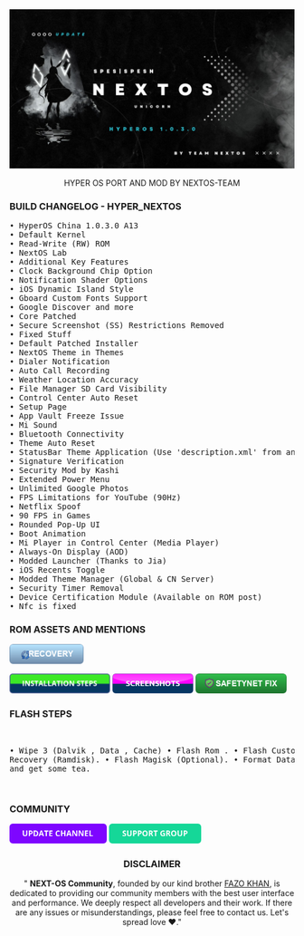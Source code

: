 <div align="center" >
  <img  src="https://raw.githubusercontent.com/Fazokhan/Project-NextOS-/main/assets/banner.jpg"  />
  <p>HYPER OS PORT AND MOD BY NEXTOS-TEAM</p>
</div>
<h3>BUILD CHANGELOG - HYPER_NEXTOS</h3>
<pre>
• HyperOS China 1.0.3.0 A13
• Default Kernel
• Read-Write (RW) ROM
• NextOS Lab
• Additional Key Features
• Clock Background Chip Option
• Notification Shader Options
• iOS Dynamic Island Style
• Gboard Custom Fonts Support
• Google Discover and more
• Core Patched
• Secure Screenshot (SS) Restrictions Removed
• Fixed Stuff 
• Default Patched Installer
• NextOS Theme in Themes
• Dialer Notification
• Auto Call Recording
• Weather Location Accuracy
• File Manager SD Card Visibility
• Control Center Auto Reset
• Setup Page
• App Vault Freeze Issue
• Mi Sound
• Bluetooth Connectivity
• Theme Auto Reset
• StatusBar Theme Application (Use 'description.xml' from any '.mtz' theme)
• Signature Verification
• Security Mod by Kashi
• Extended Power Menu
• Unlimited Google Photos
• FPS Limitations for YouTube (90Hz)
• Netflix Spoof
• 90 FPS in Games
• Rounded Pop-Up UI
• Boot Animation
• Mi Player in Control Center (Media Player)
• Always-On Display (AOD)
• Modded Launcher (Thanks to Jia)
• iOS Recents Toggle
• Modded Theme Manager (Global & CN Server)
• Security Timer Removal
• Device Certification Module (Available on ROM post)
• Nfc is fixed
</pre>


<h3>ROM ASSETS AND MENTIONS</h3>
<a href="https://t.me/RN11PakCommunity/28682"><img  height="35" src="https://raw.githubusercontent.com/Fazokhan/Project-NextOS-/main/assets/recovery_button.png"  /></a>

<a href="https://telegra.ph/NEXT-OS---FLASHING-STEPS-02-26"><img  height="35" src="https://raw.githubusercontent.com/Fazokhan/Project-NextOS-/main/assets/button_installation-steps.png"  /></a>
<a href="https://t.me/SSgroupRN11"><img  height="35" src="https://raw.githubusercontent.com/Fazokhan/Project-NextOS-/main/assets/button_screenshots.png"  /></a>
<a href="https://drive.google.com/file/d/1-2z2QGb98SnVotVacQc6Fp-AOPHgjmMG/view?usp=drivesdk"><img  height="35" src="https://raw.githubusercontent.com/Fazokhan/Project-NextOS-/main/assets/safety_button.png"  /></a>

<h3> FLASH STEPS</h3>
<pre>

• Wipe 3 (Dalvik , Data , Cache)
• Flash Rom .
• Flash Custom Recovery (Ramdisk).
• Flash Magisk (Optional).
• Format Data.
• Reboot and get some tea.





</pre>

<h3>COMMUNITY</h3>

<a href="https://t.me/RedmiN11Pak"><img  height="35" src="https://raw.githubusercontent.com/Fazokhan/Project-NextOS-/main/assets/button_update-channel.png"  /></a>
<a href="https://t.me/RN11PakCommunity"><img  height="35" src="https://raw.githubusercontent.com/Fazokhan/Project-NextOS-/main/assets/button_support-group.png"  /></a>


<h3 align="center" >DISCLAIMER</h3>
<p align="center">" <b>NEXT-OS Community</b>, founded by our kind brother <a href="https://t.me/Fazokhan">FAZO KHAN</a>, is dedicated to providing our community members with the best user interface and performance. We deeply respect all developers and their work. If there are any issues or misunderstandings, please feel free to contact us. Let's spread love ❤️."




</p>



